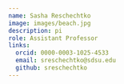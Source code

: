 ```yaml
---
name: Sasha Reschechtko
image: images/beach.jpg
description: pi
role: Assistant Professor
links:
  orcid: 0000-0003-1025-4533
  email: sreschechtko@sdsu.edu
  github: sreschechtko
---
```


